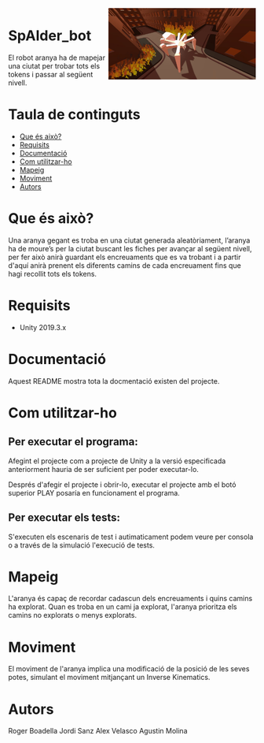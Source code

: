<img src="img/spider1.jpeg" align="right" width="300" alt="spider"/>

# SpAIder_bot

El robot aranya ha de mapejar una ciutat per trobar tots els tokens i passar al següent nivell. 

# Taula de continguts
  * [Que és això?](#que-és-això)
  * [Requisits](#requisits)
  * [Documentació](#documentació)
  * [Com utilitzar-ho](#com-utilitzar-ho)
  * [Mapeig](#mapeig)
  * [Moviment](#moviment)
  * [Autors](#autors)

# Que és això?

Una aranya gegant es troba en una ciutat generada aleatòriament, l’aranya ha de moure’s per la ciutat buscant les fiches per avançar al següent nivell, per fer això anirà guardant els encreuaments que es va trobant i a partir d'aquí anirà prenent els diferents camins de cada encreuament fins que hagi recollit tots els tokens.

# Requisits

- Unity 2019.3.x

# Documentació

Aquest README mostra tota la docmentació existen del projecte.

# Com utilitzar-ho

## Per executar el programa:
Afegint el projecte com a projecte de Unity a la versió especificada anteriorment hauria de ser suficient per poder executar-lo.

Després d'afegir el projecte i obrir-lo, executar el projecte amb el botó superior PLAY posaría en funcionament el programa.

## Per executar els tests:
S'executen els escenaris de test i autimaticament podem veure per consola o a través de la simulació l'execució de tests.


# Mapeig

L'aranya és capaç de recordar cadascun dels encreuaments i quins camins ha explorat. Quan es troba en un cami ja explorat, l'aranya prioritza els camins no explorats o menys explorats.

# Moviment

El moviment de l'aranya implica una modificació de la posició de les seves potes, simulant el moviment mitjançant un Inverse Kinematics.

# Autors

Roger Boadella
Jordi Sanz
Alex Velasco
Agustin Molina
